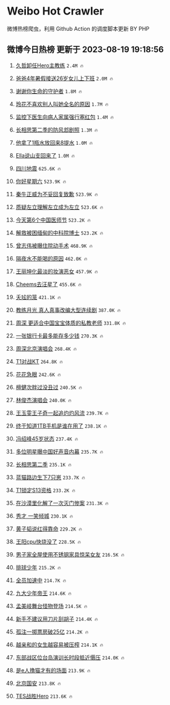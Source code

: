 # Weibo Hot Crawler 



微博热榜爬虫，利用 Github Action 的调度脚本更新 BY PHP 


## 微博今日热榜 更新于 2023-08-19 19:18:56 
1. [久哲卸任Hero主教练](https://s.weibo.com/weibo?q=%23%E4%B9%85%E5%93%B2%E5%8D%B8%E4%BB%BBHero%E4%B8%BB%E6%95%99%E7%BB%83%23&t=31&band_rank=1&Refer=top) `2.4M 🔥` 

1. [爸爸4年暑假接送26岁女儿上下班](https://s.weibo.com/weibo?q=%23%E7%88%B8%E7%88%B84%E5%B9%B4%E6%9A%91%E5%81%87%E6%8E%A5%E9%80%8126%E5%B2%81%E5%A5%B3%E5%84%BF%E4%B8%8A%E4%B8%8B%E7%8F%AD%23&t=31&band_rank=2&Refer=top) `2.0M 🔥` 

1. [谢谢你生命的守护者](https://s.weibo.com/weibo?q=%23%E8%B0%A2%E8%B0%A2%E4%BD%A0%E7%94%9F%E5%91%BD%E7%9A%84%E5%AE%88%E6%8A%A4%E8%80%85%23&t=31&band_rank=3&Refer=top) `1.8M 🔥` 

1. [玲花不喜欢别人叫她全名的原因](https://s.weibo.com/weibo?q=%23%E7%8E%B2%E8%8A%B1%E4%B8%8D%E5%96%9C%E6%AC%A2%E5%88%AB%E4%BA%BA%E5%8F%AB%E5%A5%B9%E5%85%A8%E5%90%8D%E7%9A%84%E5%8E%9F%E5%9B%A0%23&t=31&band_rank=4&Refer=top) `1.7M 🔥` 

1. [监控下医生向病人家属强行塞红包](https://s.weibo.com/weibo?q=%23%E7%9B%91%E6%8E%A7%E4%B8%8B%E5%8C%BB%E7%94%9F%E5%90%91%E7%97%85%E4%BA%BA%E5%AE%B6%E5%B1%9E%E5%BC%BA%E8%A1%8C%E5%A1%9E%E7%BA%A2%E5%8C%85%23&t=31&band_rank=5&Refer=top) `1.4M 🔥` 

1. [长相思第二季的防风邶剧照](https://s.weibo.com/weibo?q=%23%E9%95%BF%E7%9B%B8%E6%80%9D%E7%AC%AC%E4%BA%8C%E5%AD%A3%E7%9A%84%E9%98%B2%E9%A3%8E%E9%82%B6%E5%89%A7%E7%85%A7%23&t=31&band_rank=6&Refer=top) `1.3M 🔥` 

1. [他拿了1瓶水放回来8提水](https://s.weibo.com/weibo?q=%23%E4%BB%96%E6%8B%BF%E4%BA%861%E7%93%B6%E6%B0%B4%E6%94%BE%E5%9B%9E%E6%9D%A58%E6%8F%90%E6%B0%B4%23&t=31&band_rank=7&Refer=top) `1.0M 🔥` 

1. [Ella说山支回来了](https://s.weibo.com/weibo?q=%23Ella%E8%AF%B4%E5%B1%B1%E6%94%AF%E5%9B%9E%E6%9D%A5%E4%BA%86%23&t=31&band_rank=8&Refer=top) `1.0M 🔥` 

1. [四川地震](https://s.weibo.com/weibo?q=%23%E5%9B%9B%E5%B7%9D%E5%9C%B0%E9%9C%87%23&t=31&band_rank=9&Refer=top) `625.6K 🔥` 

1. [你好星期六](https://s.weibo.com/weibo?q=%E4%BD%A0%E5%A5%BD%E6%98%9F%E6%9C%9F%E5%85%AD&t=31&band_rank=10&Refer=top) `523.9K 🔥` 

1. [秦牛正威为不妥回复致歉](https://s.weibo.com/weibo?q=%23%E7%A7%A6%E7%89%9B%E6%AD%A3%E5%A8%81%E4%B8%BA%E4%B8%8D%E5%A6%A5%E5%9B%9E%E5%A4%8D%E8%87%B4%E6%AD%89%23&t=31&band_rank=11&Refer=top) `523.9K 🔥` 

1. [质疑左立理解左立成为左立](https://s.weibo.com/weibo?q=%23%E8%B4%A8%E7%96%91%E5%B7%A6%E7%AB%8B%E7%90%86%E8%A7%A3%E5%B7%A6%E7%AB%8B%E6%88%90%E4%B8%BA%E5%B7%A6%E7%AB%8B%23&t=31&band_rank=12&Refer=top) `523.6K 🔥` 

1. [今天第6个中国医师节](https://s.weibo.com/weibo?q=%23%E4%BB%8A%E5%A4%A9%E7%AC%AC6%E4%B8%AA%E4%B8%AD%E5%9B%BD%E5%8C%BB%E5%B8%88%E8%8A%82%23&t=31&band_rank=13&Refer=top) `523.2K 🔥` 

1. [解救被困缅甸的中科院博士](https://s.weibo.com/weibo?q=%23%E8%A7%A3%E6%95%91%E8%A2%AB%E5%9B%B0%E7%BC%85%E7%94%B8%E7%9A%84%E4%B8%AD%E7%A7%91%E9%99%A2%E5%8D%9A%E5%A3%AB%23&t=31&band_rank=14&Refer=top) `523.2K 🔥` 

1. [曾志伟被曝住院动手术](https://s.weibo.com/weibo?q=%23%E6%9B%BE%E5%BF%97%E4%BC%9F%E8%A2%AB%E6%9B%9D%E4%BD%8F%E9%99%A2%E5%8A%A8%E6%89%8B%E6%9C%AF%23&t=31&band_rank=15&Refer=top) `468.9K 🔥` 

1. [隔夜水不能喝的原因](https://s.weibo.com/weibo?q=%E9%9A%94%E5%A4%9C%E6%B0%B4%E4%B8%8D%E8%83%BD%E5%96%9D%E7%9A%84%E5%8E%9F%E5%9B%A0&t=31&band_rank=16&Refer=top) `462.0K 🔥` 

1. [王丽坤化最淡的妆演恶女](https://s.weibo.com/weibo?q=%23%E7%8E%8B%E4%B8%BD%E5%9D%A4%E5%8C%96%E6%9C%80%E6%B7%A1%E7%9A%84%E5%A6%86%E6%BC%94%E6%81%B6%E5%A5%B3%23&t=31&band_rank=17&Refer=top) `457.9K 🔥` 

1. [Cheems去汪星了](https://s.weibo.com/weibo?q=Cheems%E5%8E%BB%E6%B1%AA%E6%98%9F%E4%BA%86&t=31&band_rank=18&Refer=top) `455.6K 🔥` 

1. [夭玹的笼](https://s.weibo.com/weibo?q=%E5%A4%AD%E7%8E%B9%E7%9A%84%E7%AC%BC&t=31&band_rank=19&Refer=top) `421.1K 🔥` 

1. [教练月光 真人真事改编大型连续剧](https://s.weibo.com/weibo?q=%E6%95%99%E7%BB%83%E6%9C%88%E5%85%89%20%E7%9C%9F%E4%BA%BA%E7%9C%9F%E4%BA%8B%E6%94%B9%E7%BC%96%E5%A4%A7%E5%9E%8B%E8%BF%9E%E7%BB%AD%E5%89%A7&t=31&band_rank=20&Refer=top) `387.0K 🔥` 

1. [周深 更适合中国宝宝体质的私教老师](https://s.weibo.com/weibo?q=%E5%91%A8%E6%B7%B1%20%E6%9B%B4%E9%80%82%E5%90%88%E4%B8%AD%E5%9B%BD%E5%AE%9D%E5%AE%9D%E4%BD%93%E8%B4%A8%E7%9A%84%E7%A7%81%E6%95%99%E8%80%81%E5%B8%88&t=31&band_rank=21&Refer=top) `331.8K 🔥` 

1. [一张银行卡最多能存多少钱](https://s.weibo.com/weibo?q=%E4%B8%80%E5%BC%A0%E9%93%B6%E8%A1%8C%E5%8D%A1%E6%9C%80%E5%A4%9A%E8%83%BD%E5%AD%98%E5%A4%9A%E5%B0%91%E9%92%B1&t=31&band_rank=22&Refer=top) `270.3K 🔥` 

1. [周深北京演唱会](https://s.weibo.com/weibo?q=%E5%91%A8%E6%B7%B1%E5%8C%97%E4%BA%AC%E6%BC%94%E5%94%B1%E4%BC%9A&t=31&band_rank=23&Refer=top) `268.4K 🔥` 

1. [T1对战KT](https://s.weibo.com/weibo?q=%23T1%E5%AF%B9%E6%88%98KT%23&t=31&band_rank=24&Refer=top) `264.8K 🔥` 

1. [花花急眼](https://s.weibo.com/weibo?q=%E8%8A%B1%E8%8A%B1%E6%80%A5%E7%9C%BC&t=31&band_rank=25&Refer=top) `242.6K 🔥` 

1. [檀健次胖过没丑过](https://s.weibo.com/weibo?q=%23%E6%AA%80%E5%81%A5%E6%AC%A1%E8%83%96%E8%BF%87%E6%B2%A1%E4%B8%91%E8%BF%87%23&t=31&band_rank=26&Refer=top) `240.5K 🔥` 

1. [林俊杰演唱会](https://s.weibo.com/weibo?q=%E6%9E%97%E4%BF%8A%E6%9D%B0%E6%BC%94%E5%94%B1%E4%BC%9A&t=31&band_rank=27&Refer=top) `240.0K 🔥` 

1. [王玉雯王子奇一起追灼灼风流](https://s.weibo.com/weibo?q=%23%E7%8E%8B%E7%8E%89%E9%9B%AF%E7%8E%8B%E5%AD%90%E5%A5%87%E4%B8%80%E8%B5%B7%E8%BF%BD%E7%81%BC%E7%81%BC%E9%A3%8E%E6%B5%81%23&t=31&band_rank=28&Refer=top) `239.7K 🔥` 

1. [终于知道1TB手机是谁在用了](https://s.weibo.com/weibo?q=%E7%BB%88%E4%BA%8E%E7%9F%A5%E9%81%931TB%E6%89%8B%E6%9C%BA%E6%98%AF%E8%B0%81%E5%9C%A8%E7%94%A8%E4%BA%86&t=31&band_rank=29&Refer=top) `238.1K 🔥` 

1. [冯绍峰45岁状态](https://s.weibo.com/weibo?q=%23%E5%86%AF%E7%BB%8D%E5%B3%B045%E5%B2%81%E7%8A%B6%E6%80%81%23&t=31&band_rank=30&Refer=top) `237.4K 🔥` 

1. [多位明星曝中国好声音内幕](https://s.weibo.com/weibo?q=%23%E5%A4%9A%E4%BD%8D%E6%98%8E%E6%98%9F%E6%9B%9D%E4%B8%AD%E5%9B%BD%E5%A5%BD%E5%A3%B0%E9%9F%B3%E5%86%85%E5%B9%95%23&t=31&band_rank=31&Refer=top) `235.7K 🔥` 

1. [长相思第二季](https://s.weibo.com/weibo?q=%E9%95%BF%E7%9B%B8%E6%80%9D%E7%AC%AC%E4%BA%8C%E5%AD%A3&t=31&band_rank=32&Refer=top) `235.1K 🔥` 

1. [蓝猫路边生下7只崽](https://s.weibo.com/weibo?q=%E8%93%9D%E7%8C%AB%E8%B7%AF%E8%BE%B9%E7%94%9F%E4%B8%8B7%E5%8F%AA%E5%B4%BD&t=31&band_rank=33&Refer=top) `233.7K 🔥` 

1. [T1锁定S13资格](https://s.weibo.com/weibo?q=%23T1%E9%94%81%E5%AE%9AS13%E8%B5%84%E6%A0%BC%23&t=31&band_rank=34&Refer=top) `233.2K 🔥` 

1. [在沙漠里化解了一次灭门惨案](https://s.weibo.com/weibo?q=%E5%9C%A8%E6%B2%99%E6%BC%A0%E9%87%8C%E5%8C%96%E8%A7%A3%E4%BA%86%E4%B8%80%E6%AC%A1%E7%81%AD%E9%97%A8%E6%83%A8%E6%A1%88&t=31&band_rank=35&Refer=top) `231.3K 🔥` 

1. [秀才 一笑倾城](https://s.weibo.com/weibo?q=%E7%A7%80%E6%89%8D%20%E4%B8%80%E7%AC%91%E5%80%BE%E5%9F%8E&t=31&band_rank=36&Refer=top) `230.1K 🔥` 

1. [黄子韬说红得靠命](https://s.weibo.com/weibo?q=%23%E9%BB%84%E5%AD%90%E9%9F%AC%E8%AF%B4%E7%BA%A2%E5%BE%97%E9%9D%A0%E5%91%BD%23&t=31&band_rank=37&Refer=top) `229.2K 🔥` 

1. [王阳cpu快烧没了](https://s.weibo.com/weibo?q=%E7%8E%8B%E9%98%B3cpu%E5%BF%AB%E7%83%A7%E6%B2%A1%E4%BA%86&t=31&band_rank=38&Refer=top) `228.5K 🔥` 

1. [男子家全屋使用不锈钢家具惊呆女友](https://s.weibo.com/weibo?q=%23%E7%94%B7%E5%AD%90%E5%AE%B6%E5%85%A8%E5%B1%8B%E4%BD%BF%E7%94%A8%E4%B8%8D%E9%94%88%E9%92%A2%E5%AE%B6%E5%85%B7%E6%83%8A%E5%91%86%E5%A5%B3%E5%8F%8B%23&t=31&band_rank=39&Refer=top) `216.5K 🔥` 

1. [排球少年](https://s.weibo.com/weibo?q=%E6%8E%92%E7%90%83%E5%B0%91%E5%B9%B4&t=31&band_rank=40&Refer=top) `215.2K 🔥` 

1. [全员加速中](https://s.weibo.com/weibo?q=%E5%85%A8%E5%91%98%E5%8A%A0%E9%80%9F%E4%B8%AD&t=31&band_rank=41&Refer=top) `214.7K 🔥` 

1. [九大少年帝王](https://s.weibo.com/weibo?q=%23%E4%B9%9D%E5%A4%A7%E5%B0%91%E5%B9%B4%E5%B8%9D%E7%8E%8B%23&t=31&band_rank=42&Refer=top) `214.6K 🔥` 

1. [孟美岐舞台怪物登场](https://s.weibo.com/weibo?q=%23%E5%AD%9F%E7%BE%8E%E5%B2%90%E8%88%9E%E5%8F%B0%E6%80%AA%E7%89%A9%E7%99%BB%E5%9C%BA%23&t=31&band_rank=43&Refer=top) `214.5K 🔥` 

1. [新手不建议用刀片刮胡子](https://s.weibo.com/weibo?q=%23%E6%96%B0%E6%89%8B%E4%B8%8D%E5%BB%BA%E8%AE%AE%E7%94%A8%E5%88%80%E7%89%87%E5%88%AE%E8%83%A1%E5%AD%90%23&t=31&band_rank=44&Refer=top) `214.4K 🔥` 

1. [孤注一掷票房破25亿](https://s.weibo.com/weibo?q=%23%E5%AD%A4%E6%B3%A8%E4%B8%80%E6%8E%B7%E7%A5%A8%E6%88%BF%E7%A0%B425%E4%BA%BF%23&t=31&band_rank=45&Refer=top) `214.2K 🔥` 

1. [越亲和的女生越容易被压榨](https://s.weibo.com/weibo?q=%E8%B6%8A%E4%BA%B2%E5%92%8C%E7%9A%84%E5%A5%B3%E7%94%9F%E8%B6%8A%E5%AE%B9%E6%98%93%E8%A2%AB%E5%8E%8B%E6%A6%A8&t=31&band_rank=46&Refer=top) `214.1K 🔥` 

1. [东部战区位台岛演训长时段抵近慑压](https://s.weibo.com/weibo?q=%23%E4%B8%9C%E9%83%A8%E6%88%98%E5%8C%BA%E4%BD%8D%E5%8F%B0%E5%B2%9B%E6%BC%94%E8%AE%AD%E9%95%BF%E6%97%B6%E6%AE%B5%E6%8A%B5%E8%BF%91%E6%85%91%E5%8E%8B%23&t=31&band_rank=47&Refer=top) `214.0K 🔥` 

1. [是e人撸猫才有的场面](https://s.weibo.com/weibo?q=%23%E6%98%AFe%E4%BA%BA%E6%92%B8%E7%8C%AB%E6%89%8D%E6%9C%89%E7%9A%84%E5%9C%BA%E9%9D%A2%23&t=31&band_rank=48&Refer=top) `213.9K 🔥` 

1. [北京国安](https://s.weibo.com/weibo?q=%23%E5%8C%97%E4%BA%AC%E5%9B%BD%E5%AE%89%23&t=31&band_rank=49&Refer=top) `213.8K 🔥` 

1. [TES战胜Hero](https://s.weibo.com/weibo?q=%23TES%E6%88%98%E8%83%9CHero%23&t=31&band_rank=50&Refer=top) `213.6K 🔥` 

